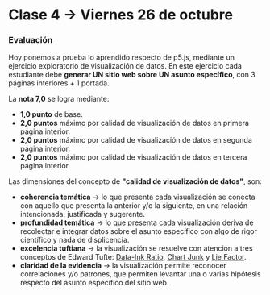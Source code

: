 # Clase 4 → Viernes 26 de octubre

### Evaluación

Hoy ponemos a prueba lo aprendido respecto de p5.js, mediante un ejercicio exploratorio de visualización de datos. En este ejercicio cada estudiante debe **generar UN sitio web sobre UN asunto específico**, con 3 páginas interiores + 1 portada.

La **nota 7,0** se logra mediante:

- **1,0 punto** de base. 
- **2,0 puntos** máximo por calidad de visualización de datos en primera página interior.
- **2,0 puntos** máximo por calidad de visualización de datos en segunda página interior.
- **2,0 puntos** máximo por calidad de visualización de datos en tercera página interior.

Las dimensiones del concepto de **"calidad de visualización de datos"**, son: 

- **coherencia temática** → lo que presenta cada visualización se conecta con aquello que presenta la anterior y/o la siguiente, en una relación intencionada, justificada y sugerente. 
- **profundidad temática** → lo que presenta cada visualización deriva de recolectar e integrar datos sobre el asunto específico con algo de rigor científico y nada de displicencia.
- **excelencia tuftiana** → la visualización se resuelve con atención a tres conceptos de Edward Tufte: [Data-Ink Ratio](https://infovis-wiki.net/wiki/Data-Ink_Ratio), [Chart Junk](https://infovis-wiki.net/wiki/Chart_Junk) y [Lie Factor](https://infovis-wiki.net/wiki/Lie_Factor).
- **claridad de la evidencia** → la visualización permite reconocer correlaciones y/o patrones, que permiten levantar una o varias hipótesis respecto del asunto específico del sitio web.
